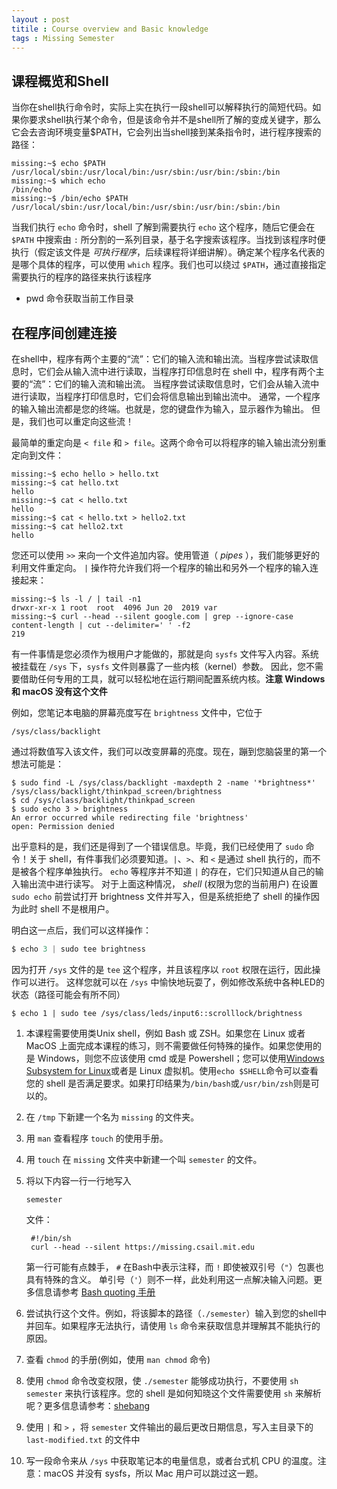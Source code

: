 ```yaml
---
layout : post
titile : Course overview and Basic knowledge
tags : Missing Semester
---
```

## 课程概览和Shell

当你在shell执行命令时，实际上实在执行一段shell可以解释执行的简短代码。如果你要求shell执行某个命令，但是该命令并不是shell所了解的变成关键字，那么它会去咨询环境变量$PATH，它会列出当shell接到某条指令时，进行程序搜索的路径：

```shell
missing:~$ echo $PATH
/usr/local/sbin:/usr/local/bin:/usr/sbin:/usr/bin:/sbin:/bin
missing:~$ which echo
/bin/echo
missing:~$ /bin/echo $PATH
/usr/local/sbin:/usr/local/bin:/usr/sbin:/usr/bin:/sbin:/bin
```

当我们执行 `echo` 命令时，shell 了解到需要执行 `echo` 这个程序，随后它便会在 `$PATH` 中搜索由 `:` 所分割的一系列目录，基于名字搜索该程序。当找到该程序时便执行（假定该文件是 *可执行程序*，后续课程将详细讲解）。确定某个程序名代表的是哪个具体的程序，可以使用 `which` 程序。我们也可以绕过 `$PATH`，通过直接指定需要执行的程序的路径来执行该程序

* pwd 命令获取当前工作目录

## 在程序间创建连接

在shell中，程序有两个主要的“流”：它们的输入流和输出流。当程序尝试读取信息时，它们会从输入流中进行读取，当程序打印信息时在 shell 中，程序有两个主要的“流”：它们的输入流和输出流。 当程序尝试读取信息时，它们会从输入流中进行读取，当程序打印信息时，它们会将信息输出到输出流中。 通常，一个程序的输入输出流都是您的终端。也就是，您的键盘作为输入，显示器作为输出。 但是，我们也可以重定向这些流！

最简单的重定向是 `< file` 和 `> file`。这两个命令可以将程序的输入输出流分别重定向到文件：

```shell
missing:~$ echo hello > hello.txt
missing:~$ cat hello.txt
hello
missing:~$ cat < hello.txt
hello
missing:~$ cat < hello.txt > hello2.txt
missing:~$ cat hello2.txt
hello
```

您还可以使用 `>>` 来向一个文件追加内容。使用管道（ *pipes* ），我们能够更好的利用文件重定向。 `|` 操作符允许我们将一个程序的输出和另外一个程序的输入连接起来：

```shell
missing:~$ ls -l / | tail -n1
drwxr-xr-x 1 root  root  4096 Jun 20  2019 var
missing:~$ curl --head --silent google.com | grep --ignore-case content-length | cut --delimiter=' ' -f2
219
```

有一件事情是您必须作为根用户才能做的，那就是向 `sysfs` 文件写入内容。系统被挂载在 `/sys` 下，`sysfs` 文件则暴露了一些内核（kernel）参数。 因此，您不需要借助任何专用的工具，就可以轻松地在运行期间配置系统内核。**注意 Windows 和 macOS 没有这个文件**

例如，您笔记本电脑的屏幕亮度写在 `brightness` 文件中，它位于

```shell
/sys/class/backlight
```

通过将数值写入该文件，我们可以改变屏幕的亮度。现在，蹦到您脑袋里的第一个想法可能是：

```shell
$ sudo find -L /sys/class/backlight -maxdepth 2 -name '*brightness*'
/sys/class/backlight/thinkpad_screen/brightness
$ cd /sys/class/backlight/thinkpad_screen
$ sudo echo 3 > brightness
An error occurred while redirecting file 'brightness'
open: Permission denied
```

出乎意料的是，我们还是得到了一个错误信息。毕竟，我们已经使用了 `sudo` 命令！关于 shell，有件事我们必须要知道。`|`、`>`、和 `<` 是通过 shell 执行的，而不是被各个程序单独执行。 `echo` 等程序并不知道 `|` 的存在，它们只知道从自己的输入输出流中进行读写。 对于上面这种情况， *shell* (权限为您的当前用户) 在设置 `sudo echo` 前尝试打开 brightness 文件并写入，但是系统拒绝了 shell 的操作因为此时 shell 不是根用户。

明白这一点后，我们可以这样操作：

```c
$ echo 3 | sudo tee brightness
```

因为打开 `/sys` 文件的是 `tee` 这个程序，并且该程序以 `root` 权限在运行，因此操作可以进行。 这样您就可以在 `/sys` 中愉快地玩耍了，例如修改系统中各种LED的状态（路径可能会有所不同）

```shell
$ echo 1 | sudo tee /sys/class/leds/input6::scrolllock/brightness
```

1. 本课程需要使用类Unix shell，例如 Bash 或 ZSH。如果您在 Linux 或者 MacOS 上面完成本课程的练习，则不需要做任何特殊的操作。如果您使用的是 Windows，则您不应该使用 cmd 或是 Powershell；您可以使用[Windows Subsystem for Linux](https://docs.microsoft.com/en-us/windows/wsl/)或者是 Linux 虚拟机。使用`echo $SHELL`命令可以查看您的 shell 是否满足要求。如果打印结果为`/bin/bash`或`/usr/bin/zsh`则是可以的。

2. 在 `/tmp` 下新建一个名为 `missing` 的文件夹。

3. 用 `man` 查看程序 `touch` 的使用手册。

4. 用 `touch` 在 `missing` 文件夹中新建一个叫 `semester` 的文件。

5. 将以下内容一行一行地写入

   ```shell
   semester
   ```

   文件：

   ```shell
    #!/bin/sh
    curl --head --silent https://missing.csail.mit.edu
   ```

   第一行可能有点棘手， `#` 在Bash中表示注释，而 `!` 即使被双引号（`"`）包裹也具有特殊的含义。 单引号（`'`）则不一样，此处利用这一点解决输入问题。更多信息请参考 [Bash quoting 手册](https://www.gnu.org/software/bash/manual/html_node/Quoting.html)

6. 尝试执行这个文件。例如，将该脚本的路径（`./semester`）输入到您的shell中并回车。如果程序无法执行，请使用 `ls` 命令来获取信息并理解其不能执行的原因。

7. 查看 `chmod` 的手册(例如，使用 `man chmod` 命令)

8. 使用 `chmod` 命令改变权限，使 `./semester` 能够成功执行，不要使用 `sh semester` 来执行该程序。您的 shell 是如何知晓这个文件需要使用 `sh` 来解析呢？更多信息请参考：[shebang](https://en.wikipedia.org/wiki/Shebang_(Unix))

9. 使用 `|` 和 `>` ，将 `semester` 文件输出的最后更改日期信息，写入主目录下的 `last-modified.txt` 的文件中

10. 写一段命令来从 `/sys` 中获取笔记本的电量信息，或者台式机 CPU 的温度。注意：macOS 并没有 sysfs，所以 Mac 用户可以跳过这一题。
